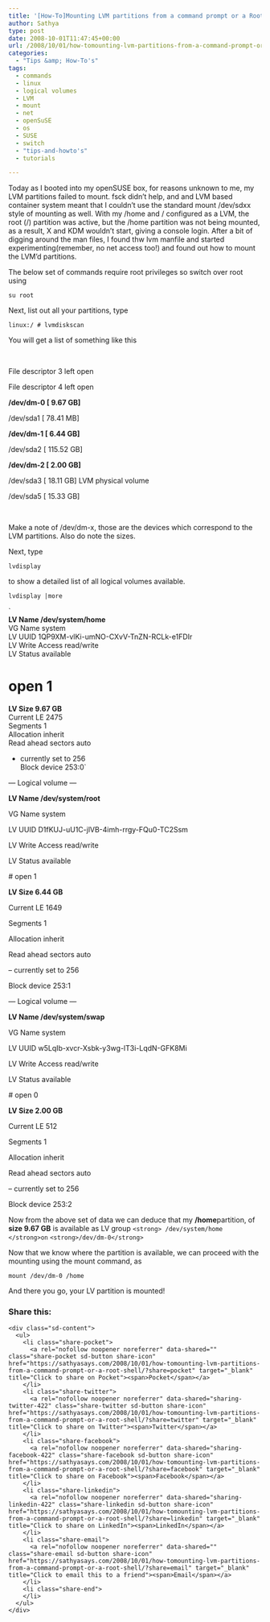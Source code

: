 ```yaml
---
title: '[How-To]Mounting LVM partitions from a command prompt or a Root Shell'
author: Sathya
type: post
date: 2008-10-01T11:47:45+00:00
url: /2008/10/01/how-tomounting-lvm-partitions-from-a-command-prompt-or-a-root-shell/
categories:
  - "Tips &amp; How-To's"
tags:
  - commands
  - linux
  - logical volumes
  - LVM
  - mount
  - net
  - openSuSE
  - os
  - SUSE
  - switch
  - "tips-and-howto's"
  - tutorials

---
```

Today as I booted into my openSUSE box, for reasons unknown to me, my LVM partitions failed to mount. fsck didn&#8217;t help, and and LVM based container system meant that I couldn&#8217;t use the standard mount /dev/sdxx style of mounting as well. With my /home and / configured as a LVM, the root (/) partition was active, but the /home partition was not being mounted, as a result, X and KDM wouldn&#8217;t start, giving a console login. After a bit of digging around the man files, I found thw lvm manfile and started experimenting(remember, no net access too!) and found out how to mount the LVM&#8217;d partitions.

<!--more-->

The below set of commands require root privileges so switch over root using
  
`su root`
  
Next, list out all your partitions, type

`linux:/ # lvmdiskscan`

You will get a list of something like this

&nbsp;

File descriptor 3 left open
  
File descriptor 4 left open
  
 **/dev/dm-0 [ 9.67 GB]**
  
/dev/sda1 [ 78.41 MB]
  
 **/dev/dm-1 [ 6.44 GB]**
  
/dev/sda2 [ 115.52 GB]
  
 **/dev/dm-2 [ 2.00 GB]**
  
/dev/sda3 [ 18.11 GB] LVM physical volume
  
/dev/sda5 [ 15.33 GB]

&nbsp;

Make a note of /dev/dm-x, those are the devices which correspond to the LVM partitions. Also do note the sizes.

Next, type

`lvdisplay`

to show a detailed list of all logical volumes available.

`lvdisplay |more`

`<br />
<strong>LV Name /dev/system/home</strong><br />
VG Name system<br />
LV UUID 1QP9XM-vlKi-umNO-CXvV-TnZN-RCLk-e1FDIr<br />
LV Write Access read/write<br />
LV Status available<br />
# open 1<br />
<strong>LV Size 9.67 GB</strong><br />
Current LE 2475<br />
Segments 1<br />
Allocation inherit<br />
Read ahead sectors auto<br />
- currently set to 256<br />
Block device 253:0`

&#8212; Logical volume &#8212;
  
**LV Name /dev/system/root**
  
VG Name system
  
LV UUID D1fKUJ-uU1C-jlVB-4imh-rrgy-FQu0-TC2Ssm
  
LV Write Access read/write
  
LV Status available
  
\# open 1

**LV Size 6.44 GB**
  
Current LE 1649
  
Segments 1
  
Allocation inherit
  
Read ahead sectors auto
  
&#8211; currently set to 256
  
Block device 253:1

&#8212; Logical volume &#8212;
  
**LV Name /dev/system/swap**
  
VG Name system
  
LV UUID w5LqIb-xvcr-Xsbk-y3wg-lT3i-LqdN-GFK8Mi
  
LV Write Access read/write
  
LV Status available
  
\# open 0
  
**LV Size 2.00 GB**
  
Current LE 512
  
Segments 1
  
Allocation inherit
  
Read ahead sectors auto
  
&#8211; currently set to 256
  
Block device 253:2
  
Now from the above set of data we can deduce that my **/home**partition, of **size 9.67 GB** is available as LV group `<strong> /dev/system/home </strong>on` `<strong>/dev/dm-0</strong>`

Now that we know where the partition is available, we can proceed with the mounting using the mount command, as
  
`mount /dev/dm-0 /home`
  
And there you go, your LV partition is mounted!

<div class="sharedaddy sd-sharing-enabled">
  <div class="robots-nocontent sd-block sd-social sd-social-icon-text sd-sharing">
    <h3 class="sd-title">
      Share this:
    </h3>
    
    <div class="sd-content">
      <ul>
        <li class="share-pocket">
          <a rel="nofollow noopener noreferrer" data-shared="" class="share-pocket sd-button share-icon" href="https://sathyasays.com/2008/10/01/how-tomounting-lvm-partitions-from-a-command-prompt-or-a-root-shell/?share=pocket" target="_blank" title="Click to share on Pocket"><span>Pocket</span></a>
        </li>
        <li class="share-twitter">
          <a rel="nofollow noopener noreferrer" data-shared="sharing-twitter-422" class="share-twitter sd-button share-icon" href="https://sathyasays.com/2008/10/01/how-tomounting-lvm-partitions-from-a-command-prompt-or-a-root-shell/?share=twitter" target="_blank" title="Click to share on Twitter"><span>Twitter</span></a>
        </li>
        <li class="share-facebook">
          <a rel="nofollow noopener noreferrer" data-shared="sharing-facebook-422" class="share-facebook sd-button share-icon" href="https://sathyasays.com/2008/10/01/how-tomounting-lvm-partitions-from-a-command-prompt-or-a-root-shell/?share=facebook" target="_blank" title="Click to share on Facebook"><span>Facebook</span></a>
        </li>
        <li class="share-linkedin">
          <a rel="nofollow noopener noreferrer" data-shared="sharing-linkedin-422" class="share-linkedin sd-button share-icon" href="https://sathyasays.com/2008/10/01/how-tomounting-lvm-partitions-from-a-command-prompt-or-a-root-shell/?share=linkedin" target="_blank" title="Click to share on LinkedIn"><span>LinkedIn</span></a>
        </li>
        <li class="share-email">
          <a rel="nofollow noopener noreferrer" data-shared="" class="share-email sd-button share-icon" href="https://sathyasays.com/2008/10/01/how-tomounting-lvm-partitions-from-a-command-prompt-or-a-root-shell/?share=email" target="_blank" title="Click to email this to a friend"><span>Email</span></a>
        </li>
        <li class="share-end">
        </li>
      </ul>
    </div>
  </div>
</div>